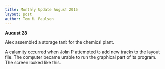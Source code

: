 ```yaml
---
title: Monthly Update August 2015 
layout: post
author: Tom N. Paulsen
---
```




 **August 28**   
  
 Alex assembled a storage tank for the chemical plant. 
  
 A calamity occurred when John P attempted to add new tracks to the layout file. The computer became unable to run the graphical part of its program. The screen looked like this. 
 
 